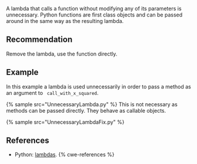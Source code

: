 A lambda that calls a function without modifying any of its parameters is unnecessary. Python functions are first class objects and can be passed around in the same way as the resulting lambda.


## Recommendation
Remove the lambda, use the function directly.


## Example
In this example a lambda is used unnecessarily in order to pass a method as an argument to ` call_with_x_squared`.

{% sample src="UnnecessaryLambda.py" %}
This is not necessary as methods can be passed directly. They behave as callable objects.

{% sample src="UnnecessaryLambdaFix.py" %}

## References
* Python: [lambdas](http://docs.python.org/2.7/reference/expressions.html#lambda).
{% cwe-references %}
